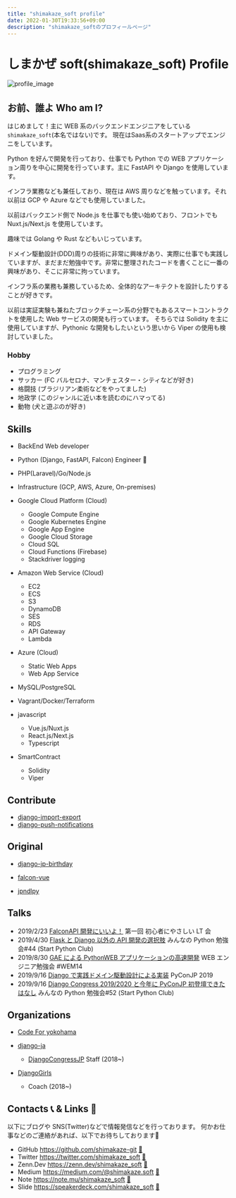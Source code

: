 ```yaml
---
title: "shimakaze_soft profile"
date: 2022-01-30T19:33:56+09:00
description: "shimakaze_softのプロフィールページ"
---
```


# しまかぜ soft(shimakaze_soft) Profile

![profile_image](https://avatars.githubusercontent.com/u/26370659?v=4)

## お前、誰よ Who am I?

はじめまして！主に WEB 系のバックエンドエンジニアをしている`shimakaze_soft`(本名ではない)です。
現在はSaas系のスタートアップでエンジニをしています。

Python を好んで開発を行っており、仕事でも Python での WEB アプリケーション周りを中心に開発を行っています。主に FastAPI や Django を使用しています。

インフラ業務なども兼任しており、現在は AWS 周りなどを触っています。それ以前は GCP や Azure などでも使用していました。

以前はバックエンド側で Node.js を仕事でも使い始めており、フロントでも Nuxt.js/Next.js を使用しています。

趣味では Golang や Rust などもいじっています。

ドメイン駆動設計(DDD)周りの技術に非常に興味があり、実際に仕事でも実践していますが、まだまだ勉強中です。非常に整理されたコードを書くことに一番の興味があり、そこに非常に拘っています。

インフラ系の業務も兼務しているため、全体的なアーキテクトを設計したりすることが好きです。

以前は実証実験も兼ねたブロックチェーン系の分野でもあるスマートコントラクトを使用した Web サービスの開発も行っています。
そちらでは Solidity を主に使用していますが、Pythonic な開発もしたいという思いから Viper の使用も検討していました。

### Hobby

- プログラミング
- サッカー (FC バルセロナ、マンチェスター・シティなどが好き)
- 格闘技 (ブラジリアン柔術などをやってました)
- 地政学 (このジャンルに近い本を読むのにハマってる)
- 動物 (犬と遊ぶのが好き)

## Skills

- BackEnd Web developer

- Python (Django, FastAPI, Falcon) Engineer :snake:

- PHP(Laravel)/Go/Node.js

- Infrastructure (GCP, AWS, Azure, On-premises)

- Google Cloud Platform (Cloud)

  - Google Compute Engine
  - Google Kubernetes Engine
  - Google App Engine
  - Google Cloud Storage
  - Cloud SQL
  - Cloud Functions (Firebase)
  - Stackdriver logging

- Amazon Web Service (Cloud)

  - EC2
  - ECS
  - S3
  - DynamoDB
  - SES
  - RDS
  - API Gateway
  - Lambda

- Azure (Cloud)

  - Static Web Apps
  - Web App Service

- MySQL/PostgreSQL

- Vagrant/Docker/Terraform

- javascript

  - Vue.js/Nuxt.js
  - React.js/Next.js
  - Typescript

- SmartContract
  - Solidity
  - Viper

## Contribute

- [django-import-export](https://github.com/django-import-export/django-import-export)
- [django-push-notifications](https://github.com/jazzband/django-push-notifications)

## Original

- [django-jp-birthday](https://pypi.org/project/django-jp-birthday/)

- [falcon-vue](https://pypi.org/project/falcon-vue)

- [jpndlpy](https://pypi.org/project/jpndlpy/)

## Talks

- 2019/2/23 [FalconAPI 開発にいいよ！](https://speakerdeck.com/shimakaze_soft/falconapikai-fa-niiiyo)
  第一回 初心者にやさしい LT 会
- 2019/4/30 [Flask と Django 以外の API 開発の選択肢](https://speakerdeck.com/shimakaze_soft/flasktodjangoyi-wai-falseapikai-fa-falsexuan-ze-zhi)
  みんなの Python 勉強会#44 (Start Python Club)
- 2019/8/30 [GAE による PythonWEB アプリケーションの高速開発](https://speakerdeck.com/shimakaze_soft/gaeniyorupythonwebapurikesiyonfalsegao-su-kai-fa)
  WEB エンジニア勉強会 #WEM14
- 2019/9/16 [Django で実践ドメイン駆動設計による実装](https://pycon.jp/2019/schedule?sessionId=110)
  PyConJP 2019
- 2019/9/16 [Django Congress 2019/2020 と今年に PyConJP 初登壇できたはなし](https://speakerdeck.com/shimakaze_soft/2020-and-jin-nian-nipyconjpchu-deng-tan-dekitahanasi)
  みんなの Python 勉強会#52 (Start Python Club)

## Organizations

- [Code For yokohama](https://code4.yokohama/)

- [django-ja](https://github.com/orgs/django-ja/people)

  - [DjangoCongressJP](https://djangocongress.jp) Staff (2018~)

- [DjangoGirls](https://djangogirls.org/tokyo/)

  - Coach (2018~)

## Contacts :telephone_receiver: & Links :link:

以下にブログや SNS(Twitter)などで情報発信などを行っております。
何かお仕事などのご連絡があれば、以下でお待ちしております:bow:

- GitHub https://github.com/shimakaze-git [:link:](https://github.com/shimakaze-git)
- Twitter https://twitter.com/shimakaze_soft [:link:](https://twitter.com/shimakaze_soft)
- Zenn.Dev https://zenn.dev/shimakaze_soft [:link:](https://zenn.dev/shimakaze_soft)
- Medium https://medium.com/@shimakaze.soft [:link:](https://medium.com/@shimakaze.soft)
- Note https://note.mu/shimakaze_soft [:link:](https://note.mu/shimakaze_soft)
- Slide https://speakerdeck.com/shimakaze_soft [:link:](https://speakerdeck.com/shimakaze_soft)
